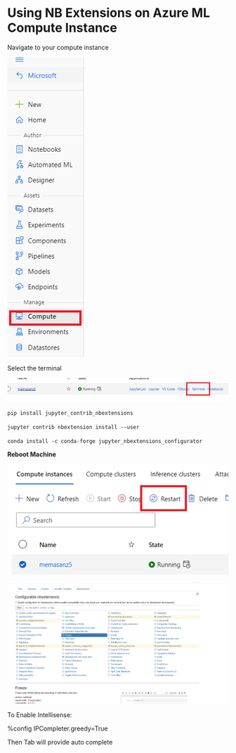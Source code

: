 Using NB Extensions on Azure ML Compute Instance
================================================

Navigate to your compute instance

![Graphical user interface, application Description automatically generated](media/8d7ed0a3925d1770347f6c74370d2a2e.png)

Select the terminal

![](media/94407d16112fbb76904a5b0492d236e4.png)

```
pip install jupyter_contrib_nbextensions

jupyter contrib nbextension install --user

conda install -c conda-forge jupyter_nbextensions_configurator
```

**Reboot Machine**

![Graphical user interface, application Description automatically generated](media/865b42ebb7d942f09341fabc0f582dfd.png)

![Graphical user interface, text, application, email Description automatically generated](media/94fa314e9a38e615d9f87a6817ff16bb.png)

To Enable Intellisense:

%config IPCompleter.greedy=True

Then Tab will provide auto complete
